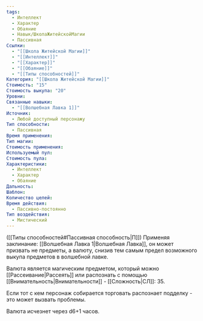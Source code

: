 ```yaml
---
tags:
  - Интеллект
  - Характер
  - Обаяние
  - Навык/ШколаЖитейскойМагии
  - Пассивная
Ссылки:
  - "[[Школа Житейской Магии]]"
  - "[[Интеллект]]"
  - "[[Характер]]"
  - "[[Обаяние]]"
  - "[[Типы способностей]]"
Категория: "[[Школа Житейской Магии]]"
Стоимость: "15"
Стоимость выкупа: "20"
Уровни: 
Связанные навыки:
  - "[[Волшебная Лавка 1]]"
Источник:
  - Любой доступный персонажу
Тип способности:
  - Пассивная
Время применения: 
Тип магии: 
Стоимость применения: 
Используемый пул: 
Стоимость пула: 
Характеристики:
  - Интеллект
  - Характер
  - Обаяние
Дальность: 
Шаблон: 
Количество целей: 
Время действия:
  - Пассивно-постоянно
Тип воздействия:
  - Мистический
---
```

([[Типы способностей#Пассивная способность|П]]) Применяя заклинание: [[Волшебная Лавка 1|Волшебная Лавка]], он может призвать не предметы, а валюту, снизив тем самым предел возможного выкупа предметов в волшебной лавке.

Валюта является магическим предметом, который можно [[Рассеивание|Рассеять]] или распознать с помощью [[Внимательность|Внимательности]] - [[Сложность|СЛ]]: 35. 

Если тот с кем персонаж собирается торговать распознает подделку - это может вызвать проблемы. 

Валюта исчезнет через d6+1 часов. 